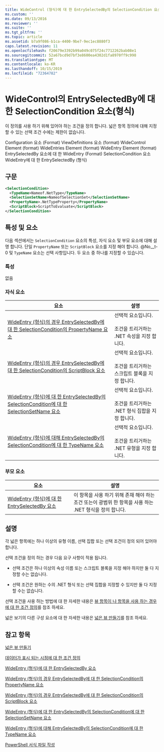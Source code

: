 ```yaml
---
title: WideControl (형식)에 대 한 EntrySelectedBy의 SelectionCondition 요소 | Microsoft Docs
ms.custom: ''
ms.date: 09/13/2016
ms.reviewer: ''
ms.suite: ''
ms.tgt_pltfrm: ''
ms.topic: article
ms.assetid: b7a9f086-b1ca-4400-9be7-9ec1ec8880f3
caps.latest.revision: 11
ms.openlocfilehash: f20679e3392b99a049c075f24c7712262bab08e1
ms.sourcegitcommit: 52a67bcd9d7bf3e8600ea4302d1fa8970ff9c998
ms.translationtype: MT
ms.contentlocale: ko-KR
ms.lasthandoff: 10/15/2019
ms.locfileid: "72364782"
---
```

# <a name="selectioncondition-element-for-entryselectedby-for-widecontrol-format"></a>WideControl의 EntrySelectedBy에 대한 SelectionCondition 요소(형식)

이 정의를 사용 하기 위해 있어야 하는 조건을 정의 합니다. 넓은 항목 정의에 대해 지정할 수 있는 선택 조건 수에는 제한이 없습니다.

Configuration 요소 (Format) ViewDefinitions 요소 (format) WideControl Element (format) WideEntries Element (format) WideEntry Element (format) EntrySelectedBy 요소에 대 한 WideEntry (Format) SelectionCondition 요소 WideEntry에 대 한 EntrySelectedBy (형식)

## <a name="syntax"></a>구문

```xml
<SelectionCondition>
  <TypeName>Nameof.NetType</TypeName>
  <SelectionSetName>NameofSelectionSet</SelectionSetName>
  <PropertyName>.NetTypeProperty</PropertyName>
  <ScriptBlock>ScriptToEvaluate</ScriptBlock>
</SelectionCondition>
```

## <a name="attributes-and-elements"></a>특성 및 요소

다음 섹션에서는 `SelectionCondition` 요소의 특성, 자식 요소 및 부모 요소에 대해 설명 합니다. 단일 `PropertyName` 또는 `ScriptBlock` 요소를 지정 해야 합니다. @No__t-0 및 `TypeName` 요소는 선택 사항입니다. 두 요소 중 하나를 지정할 수 있습니다.

### <a name="attributes"></a>특성

없음

### <a name="child-elements"></a>자식 요소

|요소|설명|
|-------------|-----------------|
|[WideEntry (형식)의 경우 EntrySelectedBy에 대 한 SelectionCondition의 PropertyName 요소](./propertyname-element-for-selectioncondition-for-entryselectedby-for-wideentry-format.md)|선택적 요소입니다.<br /><br /> 조건을 트리거하는 .NET 속성을 지정 합니다.|
|[WideEntry (형식)의 경우 EntrySelectedBy에 대 한 SelectionCondition의 ScriptBlock 요소](./scriptblock-element-for-selectioncondition-for-entryselectedby-for-widecontrol-format.md)|선택적 요소입니다.<br /><br /> 조건을 트리거하는 스크립트 블록을 지정 합니다.|
|[WideEntry (형식)에 대 한 EntrySelectedBy의 SelectionCondition에 대 한 SelectionSetName 요소](./selectionsetname-element-for-selectioncondition-for-entryselectedby-for-wideentry-format.md)|선택적 요소입니다.<br /><br /> 조건을 트리거하는 .NET 형식 집합을 지정 합니다.|
|[WideEntry (형식)에 대해 EntrySelectedBy의 SelectionCondition에 대 한 TypeName 요소](./typename-element-for-selectioncondition-for-entryselectedby-for-widecontrol-format.md)|선택적 요소입니다.<br /><br /> 조건을 트리거하는 .NET 유형을 지정 합니다.|

### <a name="parent-elements"></a>부모 요소

|요소|설명|
|-------------|-----------------|
|[WideEntry (형식)에 대 한 EntrySelectedBy 요소](./entryselectedby-element-for-wideentry-format.md)|이 항목을 사용 하기 위해 존재 해야 하는 조건 또는이 광범위 한 항목을 사용 하는 .NET 형식을 정의 합니다.|

## <a name="remarks"></a>설명

각 넓은 항목에는 하나 이상의 유형 이름, 선택 집합 또는 선택 조건이 정의 되어 있어야 합니다.

선택 조건을 정의 하는 경우 다음 요구 사항이 적용 됩니다.

- 선택 조건은 하나 이상의 속성 이름 또는 스크립트 블록을 지정 해야 하지만 둘 다 지정할 수는 없습니다.

- 선택 조건은 원하는 수의 .NET 형식 또는 선택 집합을 지정할 수 있지만 둘 다 지정할 수는 없습니다.

선택 조건을 사용 하는 방법에 대 한 자세한 내용은 [뷰 항목이 나 항목을 사용 하는 경우에 대 한 조건 정의](./defining-conditions-for-displaying-data.md)를 참조 하세요.

넓은 보기의 다른 구성 요소에 대 한 자세한 내용은 [넓은 뷰 만들기](./creating-a-wide-view.md)를 참조 하세요.

## <a name="see-also"></a>참고 항목

[넓은 뷰 만들기](./creating-a-wide-view.md)

[데이터가 표시 되는 시점에 대 한 조건 정의](./defining-conditions-for-displaying-data.md)

[WideEntry (형식)에 대 한 EntrySelectedBy 요소](./entryselectedby-element-for-wideentry-format.md)

[WideEntry (형식)의 경우 EntrySelectedBy에 대 한 SelectionCondition의 PropertyName 요소](./propertyname-element-for-selectioncondition-for-entryselectedby-for-wideentry-format.md)

[WideEntry (형식)의 경우 EntrySelectedBy에 대 한 SelectionCondition의 ScriptBlock 요소](./scriptblock-element-for-selectioncondition-for-entryselectedby-for-widecontrol-format.md)

[WideEntry (형식)에 대 한 EntrySelectedBy의 SelectionCondition에 대 한 SelectionSetName 요소](./selectionsetname-element-for-selectioncondition-for-entryselectedby-for-wideentry-format.md)

[WideEntry (형식)에 대해 EntrySelectedBy의 SelectionCondition에 대 한 TypeName 요소](./typename-element-for-selectioncondition-for-entryselectedby-for-widecontrol-format.md)

[PowerShell 서식 파일 작성](./writing-a-powershell-formatting-file.md)
